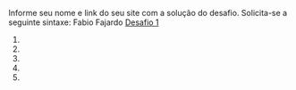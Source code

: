 Informe seu nome e link do seu site com a solução do desafio. Solicita-se a seguinte sintaxe:
Fabio Fajardo [Desafio 1](http://meusite.com)

1.
2.
3.
4.
5.
